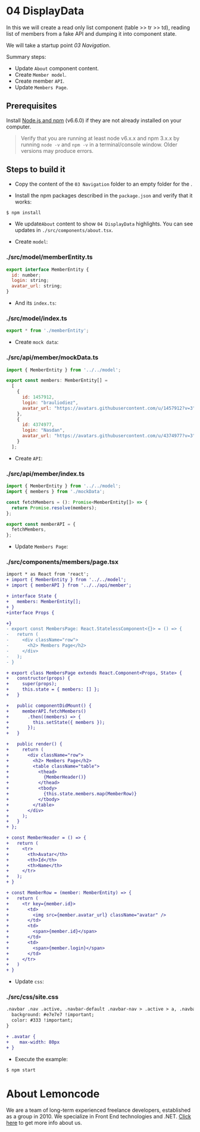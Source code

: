 # 04 DisplayData

In this   we will create a read only list component (table >> tr >> td), reading list of members
from a fake API and dumping it into component state.

We will take a startup point   _03 Navigation_.

Summary steps:

- Update `About` component content.
- Create `Member model`.
- Create member `API`.
- Update `Members Page`.

## Prerequisites

Install [Node.js and npm](https://nodejs.org/en/) (v6.6.0) if they are not already
installed on your computer.

> Verify that you are running at least node v6.x.x and npm 3.x.x by running `node -v` and `npm -v`
in a terminal/console window. Older versions may produce errors.

## Steps to build it

- Copy the content of the `03 Navigation` folder to an empty folder for the  .

- Install the npm packages described in the `package.json` and verify that it works:

 ```bash
 $ npm install
 ```

- We update`About` content to show   `04 DisplayData` highlights. You can see updates in `./src/components/about.tsx`.

- Create `model`:

### ./src/model/memberEntity.ts
```javascript
export interface MemberEntity {
  id: number;
  login: string;
  avatar_url: string;
}

```

- And its `index.ts`:

### ./src/model/index.ts
```javascript
export * from './memberEntity';

```

- Create `mock data`:

### ./src/api/member/mockData.ts
```javascript
import { MemberEntity } from '../../model';

export const members: MemberEntity[] =
  [
    {
      id: 1457912,
      login: "brauliodiez",
      avatar_url: "https://avatars.githubusercontent.com/u/1457912?v=3"
    },
    {
      id: 4374977,
      login: "Nasdan",
      avatar_url: "https://avatars.githubusercontent.com/u/4374977?v=3"
    }
  ];

```
- Create `API`:

### ./src/api/member/index.ts
```javascript
import { MemberEntity } from '../../model';
import { members } from './mockData';

const fetchMembers = (): Promise<MemberEntity[]> => {
  return Promise.resolve(members);
};

export const memberAPI = {
  fetchMembers,
};

```

- Update `Members Page`:

### ./src/components/members/page.tsx
```diff
import * as React from 'react';
+ import { MemberEntity } from '../../model';
+ import { memberAPI } from '../../api/member';

+ interface State {
+   members: MemberEntity[];
+ }
+interface Props {

+}
- export const MembersPage: React.StatelessComponent<{}> = () => {
-   return (
-     <div className="row">
-       <h2> Members Page</h2>
-     </div>
-   );
- }

+ export class MembersPage extends React.Component<Props, State> {
+   constructor(props) {
+     super(props);
+     this.state = { members: [] };
+   }

+   public componentDidMount() {
+     memberAPI.fetchMembers()
+       .then((members) => {
+         this.setState({ members });
+       });
+   }

+   public render() {
+     return (
+       <div className="row">
+         <h2> Members Page</h2>
+         <table className="table">
+           <thead>
+             {MemberHeader()}
+           </thead>
+           <tbody>
+             {this.state.members.map(MemberRow)}
+           </tbody>
+         </table>
+       </div>
+     );
+   }
+ };

+ const MemberHeader = () => {
+   return (
+     <tr>
+       <th>Avatar</th>
+       <th>Id</th>
+       <th>Name</th>
+     </tr>
+   );
+ }

+ const MemberRow = (member: MemberEntity) => {
+   return (
+     <tr key={member.id}>
+       <td>
+         <img src={member.avatar_url} className="avatar" />
+       </td>
+       <td>
+         <span>{member.id}</span>
+       </td>
+       <td>
+         <span>{member.login}</span>
+       </td>
+     </tr>
+   )
+ }

```

- Update `css`:

### ./src/css/site.css
```diff
.navbar .nav .active, .navbar-default .navbar-nav > .active > a, .navbar-default .navbar-nav > .active > a:hover, .navbar-default .navbar-nav > .active > a:focus{
  background: #e7e7e7 !important;
  color: #333 !important;
}

+ .avatar {
+    max-width: 80px
+ }

```

- Execute the example:

 ```bash
 $ npm start
 ```

# About Lemoncode

We are a team of long-term experienced freelance developers, established as a group in 2010.
We specialize in Front End technologies and .NET. [Click here](http://lemoncode.net/services/en/#en-home) to get more info about us.
